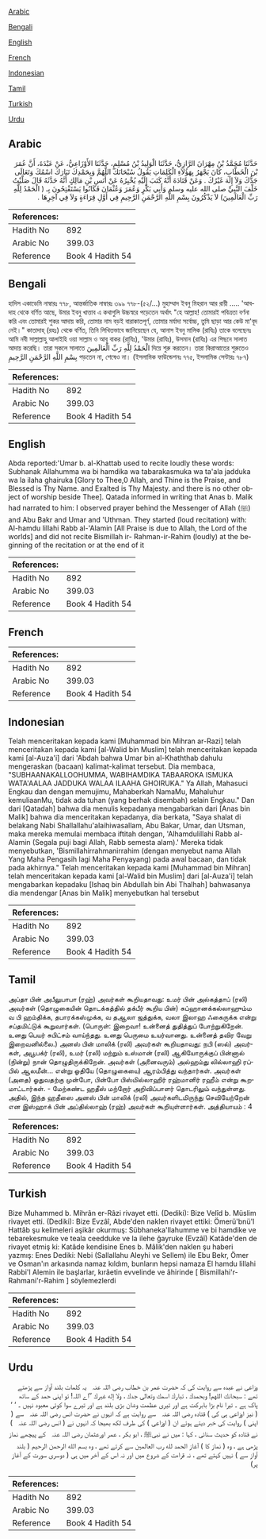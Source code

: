 [Arabic](#arabic)

[Bengali](#bengali)

[English](#english)

[French](#french)

[Indonesian](#indonesian)

[Tamil](#tamil)

[Turkish](#turkish)

[Urdu](#urdu)

## Arabic


<div dir="rtl" lang="ar" style={{fontSize:'larger',backgroundColor:'#f8f9fa',padding:20}}>
حَدَّثَنَا مُحَمَّدُ بْنُ مِهْرَانَ الرَّازِيُّ، حَدَّثَنَا الْوَلِيدُ بْنُ مُسْلِمٍ، حَدَّثَنَا الأَوْزَاعِيُّ، عَنْ عَبْدَةَ، أَنَّ عُمَرَ بْنَ الْخَطَّابِ، كَانَ يَجْهَرُ بِهَؤُلاَءِ الْكَلِمَاتِ يَقُولُ سُبْحَانَكَ اللَّهُمَّ وَبِحَمْدِكَ تَبَارَكَ اسْمُكَ وَتَعَالَى جَدُّكَ وَلاَ إِلَهَ غَيْرُكَ ‏.‏ وَعَنْ قَتَادَةَ أَنَّهُ كَتَبَ إِلَيْهِ يُخْبِرُهُ عَنْ أَنَسِ بْنِ مَالِكٍ أَنَّهُ حَدَّثَهُ قَالَ صَلَّيْتُ خَلْفَ النَّبِيِّ صلى الله عليه وسلم وَأَبِي بَكْرٍ وَعُمَرَ وَعُثْمَانَ فَكَانُوا يَسْتَفْتِحُونَ بِـ ‏(‏ الْحَمْدُ لِلَّهِ رَبِّ الْعَالَمِينَ‏)‏ لاَ يَذْكُرُونَ بِسْمِ اللَّهِ الرَّحْمَنِ الرَّحِيمِ فِي أَوَّلِ قِرَاءَةٍ وَلاَ فِي آخِرِهَا ‏.‏
</div>
<div style={{backgroundColor:'#f8f9fa',padding:20, marginBottom: 10}}><table> <thead> <tr> <th>References:</th> <th></th> </tr> </thead> <tbody><tr><td>Hadith No</td><td>892</td></tr><tr><td>Arabic No</td><td>399.03</td></tr><tr><td>Reference</td><td>Book 4 Hadith 54</td></tr></tbody></table></div>

## Bengali


<div dir="ltr" lang="bn" style={{fontSize:'larger',backgroundColor:'#f8f9fa',padding:20}}>
হাদিস একাডেমি নাম্বারঃ ৭৭৮, আন্তর্জাতিক নাম্বারঃ ৩৯৯ ৭৭৮-(৫২/...) মুহাম্মাদ ইবনু মিহরান আর রায়ী ..... 'আবদাহ থেকে বর্ণিত আছে, উমার ইবনু খাত্তাব এ কথাগুলি উচ্চস্বরে পড়েতেন অর্থাৎ "হে আল্লাহ! তোমারই পবিত্রতা বর্ণনা করি এবং তোমারই শুকর আদায় করি, তোমার নাম বড়ই বারাকাতপূর্ণ, তোমার মর্যাদা সর্বোচ্চ, তুমি ছাড়া আর কেউ মা'বূদ নেই।" কাতাদাহ্ (রহঃ) থেকে বর্ণিত, তিনি লিখিতভাবে জানিয়েছেন যে, আনাস ইবনু মালিক (রাযিঃ) তাকে বলেছেনঃ আমি নবী সাল্লাল্লাহু আলাইহি ওয়া সাল্লাম ও আবূ বাকর (রাযিঃ), 'উমার (রাযিঃ), উসমান (রাযিঃ) এর পিছনে সালাত আদায় করেছি। তারা সকলে সালাতে الْحَمْدُ لِلَّهِ رَبِّ الْعَالَمِينَ দিয়ে শুরু করতেন। তারা কিরাআতের শুরুতেও بِسْمِ اللَّهِ الرَّحْمَنِ الرَّحِيمِ পড়তেন না, শেষেও না। (ইসলামিক ফাউন্ডেশনঃ ৭৭৫, ইসলামিক সেন্টারঃ ৭৮৭)
</div>
<div style={{backgroundColor:'#f8f9fa',padding:20, marginBottom: 10}}><table> <thead> <tr> <th>References:</th> <th></th> </tr> </thead> <tbody><tr><td>Hadith No</td><td>892</td></tr><tr><td>Arabic No</td><td>399.03</td></tr><tr><td>Reference</td><td>Book 4 Hadith 54</td></tr></tbody></table></div>

## English


<div dir="ltr" lang="en" style={{fontSize:'larger',backgroundColor:'#f8f9fa',padding:20}}>
Abda reported:'Umar b. al-Khattab used to recite loudly these words: Subhanak Allahumma wa bi hamdika wa tabarakasmuka wa ta'ala jadduka wa la ilaha ghairuka [Glory to Thee,0 Allah, and Thine is the Praise, and Blessed is Thy Name. and Exalted is Thy Majesty. and there is no other object of worship beside Thee]. Qatada informed in writing that Anas b. Malik had narrated to him: I observed prayer behind the Messenger of Allah (ﷺ) and Abu Bakr and Umar and 'Uthman. They started (loud recitation) with: AI-hamdu lillahi Rabb al-'Alamin [All Praise is due to Allah, the Lord of the worlds] and did not recite Bismillah ir- Rahman-ir-Rahim (loudly) at the beginning of the recitation or at the end of it
</div>
<div style={{backgroundColor:'#f8f9fa',padding:20, marginBottom: 10}}><table> <thead> <tr> <th>References:</th> <th></th> </tr> </thead> <tbody><tr><td>Hadith No</td><td>892</td></tr><tr><td>Arabic No</td><td>399.03</td></tr><tr><td>Reference</td><td>Book 4 Hadith 54</td></tr></tbody></table></div>

## French


<div dir="ltr" lang="fr" style={{fontSize:'larger',backgroundColor:'#f8f9fa',padding:20}}>

</div>
<div style={{backgroundColor:'#f8f9fa',padding:20, marginBottom: 10}}><table> <thead> <tr> <th>References:</th> <th></th> </tr> </thead> <tbody><tr><td>Hadith No</td><td>892</td></tr><tr><td>Arabic No</td><td>399.03</td></tr><tr><td>Reference</td><td>Book 4 Hadith 54</td></tr></tbody></table></div>

## Indonesian


<div dir="ltr" lang="id" style={{fontSize:'larger',backgroundColor:'#f8f9fa',padding:20}}>
Telah menceritakan kepada kami [Muhammad bin Mihran ar-Razi] telah menceritakan kepada kami [al-Walid bin Muslim] telah menceritakan kepada kami [al-Auza'i] dari 'Abdah bahwa Umar bin al-Khaththab dahulu mengeraskan (bacaan) kalimat-kalimat tersebut. Dia membaca, "SUBHAANAKALLOOHUMMA, WABIHAMDIKA TABAAROKA ISMUKA WATA'AALAA JADDUKA WALAA ILAAHA GHOIRUKA." Ya Allah, Mahasuci Engkau dan dengan memujimu, Mahaberkah NamaMu, Mahaluhur kemuliaanMu, tidak ada tuhan (yang berhak disembah) selain Engkau." Dan dari [Qatadah] bahwa dia menulis kepadanya mengabarkan dari [Anas bin Malik] bahwa dia menceritakan kepadanya, dia berkata, "Saya shalat di belakang Nabi Shallallahu'alaihiwasallam, Abu Bakar, Umar, dan Utsman, maka mereka memulai membaca iftitah dengan, 'Alhamdulillahi Rabb al-Alamin (Segala puji bagi Allah, Rabb semesta alam).' Mereka tidak menyebutkan, 'Bismillahirrahmanirrahim (dengan menyebut nama Allah Yang Maha Pengasih lagi Maha Penyayang) pada awal bacaan, dan tidak pada akhirnya." Telah menceritakan kepada kami [Muhammad bin Mihran] telah menceritakan kepada kami [al-Walid bin Muslim] dari [al-Auza'i] telah mengabarkan kepadaku [Ishaq bin Abdullah bin Abi Thalhah] bahwasanya dia mendengar [Anas bin Malik] menyebutkan hal tersebut
</div>
<div style={{backgroundColor:'#f8f9fa',padding:20, marginBottom: 10}}><table> <thead> <tr> <th>References:</th> <th></th> </tr> </thead> <tbody><tr><td>Hadith No</td><td>892</td></tr><tr><td>Arabic No</td><td>399.03</td></tr><tr><td>Reference</td><td>Book 4 Hadith 54</td></tr></tbody></table></div>

## Tamil


<div dir="ltr" lang="ta" style={{fontSize:'larger',backgroundColor:'#f8f9fa',padding:20}}>
அப்தா பின் அபீலுபாபா (ரஹ்) அவர்கள் கூறியதாவது: உமர் பின் அல்கத்தாப் (ரலி) அவர்கள் (தொழுகையின் தொடக்கத்தில் தக்பீர் கூறிய பின்) சுப்ஹானக்கல்லாஹும்ம வ பி ஹம்திக்க, தபாரக்கஸ்முக்க, வ தஆலா ஜத்துக்க, வலா இலாஹ ஃகைருக்க என்று சப்தமிட்டுக் கூறுவார்கள். (பொருள்: இறைவா! உன்னைத் துதித்துப் போற்றுகிறேன். உனது பெயர் சுபிட்சம் வாய்ந்தது. உனது பெருமை உயர்வானது. உன்னைத் தவிர வேறு இறைவனில்லை.) அனஸ் பின் மாலிக் (ரலி) அவர்கள் கூறியதாவது: நபி (ஸல்) அவர்கள், அபூபக்ர் (ரலி), உமர் (ரலி) மற்றும் உஸ்மான் (ரலி) ஆகியோருக்குப் பின்னால் (நின்று) நான் தொழுதிருக்கிறேன். அவர்கள் (அனைவரும்) அல்ஹம்து லில்லாஹி ரப்பில் ஆலமீன்... என்று ஓதியே (தொழுகையை) ஆரம்பித்து வந்தார்கள். அவர்கள் (அதை) ஓதுவதற்கு முன்போ, பின்போ பிஸ்மில்லாஹிர் ரஹ்மானிர் ரஹீம் என்று கூறமாட்டார்கள். - மேற்கண்ட ஹதீஸ் மற்றோர் அறிவிப்பாளர் தொடரிலும் வந்துள்ளது. அதில், இந்த ஹதீஸை அனஸ் பின் மாலிக் (ரலி) அவர்களிடமிருந்து செவியேற்றேன் என இஸ்ஹாக் பின் அப்தில்லாஹ் (ரஹ்) அவர்கள் கூறியுள்ளார்கள். அத்தியாயம் : 4
</div>
<div style={{backgroundColor:'#f8f9fa',padding:20, marginBottom: 10}}><table> <thead> <tr> <th>References:</th> <th></th> </tr> </thead> <tbody><tr><td>Hadith No</td><td>892</td></tr><tr><td>Arabic No</td><td>399.03</td></tr><tr><td>Reference</td><td>Book 4 Hadith 54</td></tr></tbody></table></div>

## Turkish


<div dir="ltr" lang="tr" style={{fontSize:'larger',backgroundColor:'#f8f9fa',padding:20}}>
Bize Muhammed b. Mihrân er-Râzi rivayet etti. (Dediki): Bize Velîd b. Müslim rivayet etti. (Dediki): Bize Evzâî, Abde'den naklen rivayet ettiki: Ömerü'bnü'l Hattâb şu kelimeleri aşikâr okurmuş: Sübhaneka'llahumme ve bi hamdike ve tebarekesmuke ve teala ceedduke ve la ilehe ğayruke (Evzâî) Katâde'den de rivayet etmiş ki: Katâde kendisine Enes b. Mâlik'den naklen şu haberi yazmış: Enes Dediki: Nebi (Sallallahu Aleyhi ve Sellem) ile Ebu Bekr, Ömer ve Osman'ın arkasında namaz kıldım, bunların hepsi namaza El hamdu lillahi Rabbi'l Alemin ile başlarlar, kırâetin evvelinde ve âhirinde [ Bismillahi'r-Rahmani'r-Rahim ] söylemezlerdi
</div>
<div style={{backgroundColor:'#f8f9fa',padding:20, marginBottom: 10}}><table> <thead> <tr> <th>References:</th> <th></th> </tr> </thead> <tbody><tr><td>Hadith No</td><td>892</td></tr><tr><td>Arabic No</td><td>399.03</td></tr><tr><td>Reference</td><td>Book 4 Hadith 54</td></tr></tbody></table></div>

## Urdu


<div dir="rtl" lang="ur" style={{fontSize:'larger',backgroundColor:'#f8f9fa',padding:20}}>
وزاعی نے عبدہ سے روایت کی کہ حضرت عمر بن خطاب ‌رضی ‌اللہ ‌عنہ ‌ ‌ یہ کلمات بلند آواز سے پڑھتے تھے : سبحانك اللهم! وبحمدك ، تبارك اسمك وتعالى جدك ، ولا إله غيرك ’’اے اللہ! تو اپنی حمد کے ساتھ پاک ہے ۔ تیرا نام بڑا بابرکت ہے اور تیری عظمت وشان بڑی بلند ہے اور تیرے سوا کوئی معبود نہیں ۔ ‘ ‘ ( نیز اوزاعی ہی کی ) قتادہ ‌رضی ‌اللہ ‌عنہ ‌ ‌ سے روایت ہے کہ انہوں نے حضرت انس ‌رضی ‌اللہ ‌عنہ ‌ ‌ سے ( اپنی ) روایت کی خبر دیتے ہوئے ان ( اوزاعی ) کی طرف لکھ بھیجا کہ انہوں نے ( انس ‌رضی ‌اللہ ‌عنہ ‌ ‌ ) نے قتادہ کو حدیث سنائی ، کہا : میں نے نبیﷺ ، ابو بکر ، عمر اورعثمان ‌رضی ‌اللہ ‌عنہ ‌ ‌ کے پیچھے نماز پڑھی ہے ، وہ ( نماز کا ) آغاز الحمد لله رب العالمين سے کرتے تھے ، وہ بسم الله الرحمن الرحيم ( بلند آواز سے ) نہیں کہتے تھے ، نہ قراءت کے شروع میں اور نہ اس کے آخر میں ہی ( دوسری سورت کے آغاز پر)
</div>
<div style={{backgroundColor:'#f8f9fa',padding:20, marginBottom: 10}}><table> <thead> <tr> <th>References:</th> <th></th> </tr> </thead> <tbody><tr><td>Hadith No</td><td>892</td></tr><tr><td>Arabic No</td><td>399.03</td></tr><tr><td>Reference</td><td>Book 4 Hadith 54</td></tr></tbody></table></div>